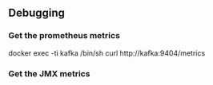 
Debugging
---------

### Get the prometheus metrics

docker exec -ti kafka /bin/sh
curl http://kafka:9404/metrics

### Get the JMX metrics

